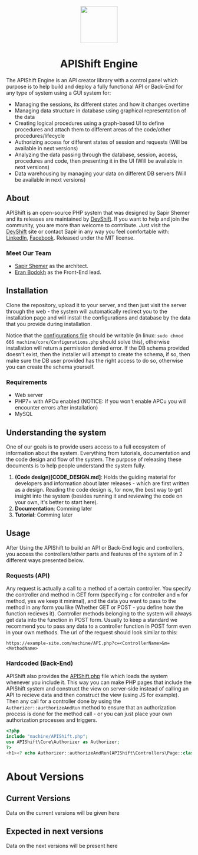 <div align="center">
<img width="100px" src="https://gitlab.com/lesscomplexity/apishift/-/raw/master/images/DevLogo.png">

# APIShift Engine
</div>


The APIShift Engine is an API creator library with a control panel which purpose is to help build and deploy a fully functional API or Back-End for any type of system using a GUI system for:
 * Managing the sessions, its different states and how it changes overtime
 * Managing data structure in database using graphical representation of the data
 * Creating logical procedures using a graph-based UI to define procedures and attach them to different areas of the code/other procedures/lifecycle
 * Authorizing access for different states of session and requests (Will be available in next versions)
 * Analyzing the data passing through the database, session, access, procedures and code, then presenting it in the UI (Will be available in next versions)
 * Data warehousing by managing your data on different DB servers (Will be available in next versions)

## About
APIShift is an open-source PHP system that was designed by Sapir Shemer and its releases are maintained by [DevShift](https://devshift.biz). If you want to help and join the community, you are more than welcome to contribute. Just visit the [DevShift](https://devshift.biz) site or contact Sapir in any way you feel comfortable with: [LinkedIn](https://www.linkedin.com/in/sapir-shemer/), [Facebook](https://www.facebook.com/sapir.shemer).
Released under the MIT license.

### Meet Our Team
 * [Sapir Shemer](@lesscomplexity) as the architect.
 * [Eran Bodokh](@Bodokh) as the Front-End lead.

## Installation
Clone the repository, upload it to your server, and then just visit the server through the web - the system will automatically redirect you to the installation page and will install the configurations and database by the data that you provide during installation.

Notice that the [configurations file](machine/core/Configurations.php) should be writable (in linux: `sudo chmod 666 machine/core/Configurations.php` should solve this), otherwise installation will return a permission denied error. If the DB schema provided doesn't exist, then the installer will attempt to create the schema, if so, then make sure the DB user provided has the right access to do so, otherwise you can create the schema yourself.

### Requirements
 * Web server
 * PHP7+ with APCu enabled (NOTICE: If you won't enable APCu you will encounter errors after installation)
 * MySQL

## Understanding the system
One of our goals is to provide users access to a full ecosystem of information about the system. Everything from tutorials, documentation and the code design and flow of the system. The purpose of releasing these documents is to help people understand the system fully.

 1. __(Code design)[CODE_DESIGN.md]__: Holds the guiding material for developers and information about later releases - which are first written as a design. Reading the code design is, for now, the best way to get insight into the system (besides running it and reviewing the code on your own, it's better to start here).
 2. __Documentation__: Comming later
 3. __Tutorial__: Comming later

## Usage
After Using the APIShift to build an API or Back-End logic and controllers, you access the controllers/other parts and features of the system of in 2 different ways presented below.

### Requests (API)
Any request is actually a call to a method of a certain controller. You specify the controller and method in GET form (specifying `c` for controller and `m` for method, yes we keep it minimal), and the data you want to pass to the method in any form you like (Whether GET or POST - you define how the function recieves it). Controller methods belonging to the system will always get data into the function in POST form. Usually to keep a standard we recommend you to pass any data to a controller function in POST form even in your own methods. The url of the request should look similar to this:

```
https://example-site.com/machine/API.php?c=<ControllerName>&m=<MethodName>
```

### Hardcoded (Back-End)
APIShift also provides the [APIShift.php](machine/APIShift.php) file which loads the system whenever you include it. This way you can make PHP pages that include the APIShift system and construct the view on server-side instead of calling an API to recieve data and then construct the view (using JS for example). Then any call for a controller done by using the `Authorizer::aurthorizeAndRun` method to ensure that an authorization process is done for the method call - or you can just place your own authorization processes and triggers.

```php
<?php
include "machine/APIShift.php";
use APIShift\Core\Authorizer as Authorizer;
?>
<h1><? echo Authorizer::authorizeAndRun(APIShift\Controllers\Page::class, "getPageTitle", ["name" => "Home"]); ?></h1>
```

# About Versions
## Current Versions
Data on the current versions will be given here

## Expected in next versions
Data on the next versions will be present here